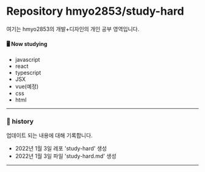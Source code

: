 # Repository hmyo2853/study-hard

여기는 hmyo2853의 개발+디자인의 개인 공부 영역입니다.

#### 🖥️ Now studying

- javascript
- react
- typescript
- JSX
- vue(예정)
- css
- html

---

### 📝 history

업데이트 되는 내용에 대해 기록합니다.

- 2022년 1월 3일 레포 'study-hard' 생성
- 2022년 1월 3일 파일 'study-hard.md' 생성

---
